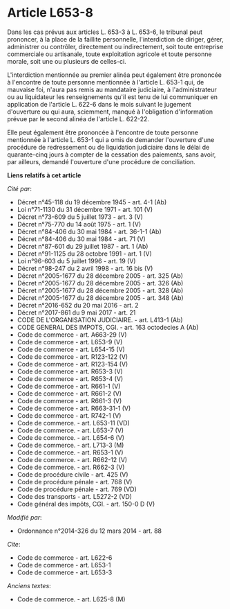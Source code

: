 # Article L653-8

Dans les cas prévus aux articles L. 653-3 à L. 653-6, le tribunal peut prononcer, à la place de la faillite personnelle,
l'interdiction de diriger, gérer, administrer ou contrôler, directement ou indirectement, soit toute entreprise commerciale
ou artisanale, toute exploitation agricole et toute personne morale, soit une ou plusieurs de celles-ci.

L'interdiction mentionnée au premier alinéa peut également être prononcée à l'encontre de toute personne mentionnée à
l'article L. 653-1 qui, de mauvaise foi, n'aura pas remis au mandataire judiciaire, à l'administrateur ou au liquidateur les
renseignements qu'il est tenu de lui communiquer en application de l'article L. 622-6 dans le mois suivant le jugement
d'ouverture ou qui aura, sciemment, manqué à l'obligation d'information prévue par le second alinéa de l'article L. 622-22. 

Elle peut également être prononcée à l'encontre de toute personne mentionnée à l'article L. 653-1 qui a omis de demander
l'ouverture d'une procédure de redressement ou de liquidation judiciaire dans le délai de quarante-cinq jours à compter de la
cessation des paiements, sans avoir, par ailleurs, demandé l'ouverture d'une procédure de conciliation.

**Liens relatifs à cet article**

_Cité par_:

  - Décret n°45-118 du 19 décembre 1945 - art. 4-1 (Ab)
  - Loi n°71-1130 du 31 décembre 1971 - art. 101 (V)
  - Décret n°73-609 du 5 juillet 1973 - art. 3 (V)
  - Décret n°75-770 du 14 août 1975 - art. 1 (V)
  - Décret n°84-406 du 30 mai 1984 - art. 36-1-1 (Ab)
  - Décret n°84-406 du 30 mai 1984 - art. 71 (V)
  - Décret n°87-601 du 29 juillet 1987 - art. 1 (Ab)
  - Décret n°91-1125 du 28 octobre 1991 - art. 1 (V)
  - Loi n°96-603 du 5 juillet 1996 - art. 19 (V)
  - Décret n°98-247 du 2 avril 1998 - art. 16 bis (V)
  - Décret n°2005-1677 du 28 décembre 2005 - art. 325 (Ab)
  - Décret n°2005-1677 du 28 décembre 2005 - art. 326 (Ab)
  - Décret n°2005-1677 du 28 décembre 2005 - art. 328 (Ab)
  - Décret n°2005-1677 du 28 décembre 2005 - art. 348 (Ab)
  - Décret n°2016-652 du 20 mai 2016 - art. 2
  - Décret n°2017-861 du 9 mai 2017 - art. 21
  - CODE DE L'ORGANISATION JUDICIAIRE. - art. L413-1 (Ab)
  - CODE GENERAL DES IMPOTS, CGI. - art. 163 octodecies A (Ab)
  - Code de commerce - art. A663-29 (V)
  - Code de commerce - art. L653-9 (V)
  - Code de commerce - art. L654-15 (V)
  - Code de commerce - art. R123-122 (V)
  - Code de commerce - art. R123-154 (V)
  - Code de commerce - art. R653-3 (V)
  - Code de commerce - art. R653-4 (V)
  - Code de commerce - art. R661-1 (V)
  - Code de commerce - art. R661-2 (V)
  - Code de commerce - art. R661-3 (V)
  - Code de commerce - art. R663-31-1 (V)
  - Code de commerce - art. R742-1 (V)
  - Code de commerce. - art. L653-11 (VD)
  - Code de commerce. - art. L653-7 (V)
  - Code de commerce. - art. L654-6 (V)
  - Code de commerce. - art. L713-3 (M)
  - Code de commerce. - art. R653-1 (V)
  - Code de commerce. - art. R662-12 (V)
  - Code de commerce. - art. R662-3 (V)
  - Code de procédure civile - art. 425 (V)
  - Code de procédure pénale - art. 768 (V)
  - Code de procédure pénale - art. 769 (VD)
  - Code des transports - art. L5272-2 (VD)
  - Code général des impôts, CGI. - art. 150-0 D (V)

_Modifié par_:

  - Ordonnance n°2014-326 du 12 mars 2014 - art. 88

_Cite_:

  - Code de commerce - art. L622-6
  - Code de commerce - art. L653-1
  - Code de commerce - art. L653-3

_Anciens textes_:

  - Code de commerce. - art. L625-8 (M)
